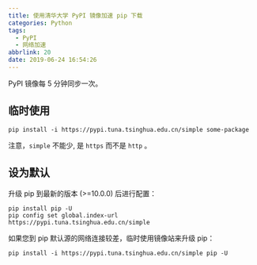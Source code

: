 ```yaml
---
title: 使用清华大学 PyPI 镜像加速 pip 下载
categories: Python
tags:
  - PyPI
  - 网络加速
abbrlink: 20
date: 2019-06-24 16:54:26
---
```

PyPI 镜像每 5 分钟同步一次。

## 临时使用

```
pip install -i https://pypi.tuna.tsinghua.edu.cn/simple some-package
```

注意，`simple` 不能少, 是 `https` 而不是 `http` 。

## 设为默认

升级 pip 到最新的版本 (>=10.0.0) 后进行配置：

```
pip install pip -U
pip config set global.index-url https://pypi.tuna.tsinghua.edu.cn/simple
```

如果您到 pip 默认源的网络连接较差，临时使用镜像站来升级 pip：

```
pip install -i https://pypi.tuna.tsinghua.edu.cn/simple pip -U
```
